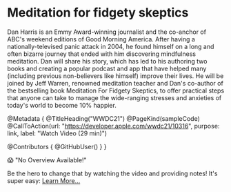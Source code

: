 # Meditation for fidgety skeptics

Dan Harris is an Emmy Award-winning journalist and the co-anchor of ABC's weekend editions of Good Morning America. After having a nationally-televised panic attack in 2004, he found himself on a long and often bizarre journey that ended with him discovering mindfulness meditation. Dan will share his story, which has led to his authoring two books and creating a popular podcast and app that have helped many (including previous non-believers like himself) improve their lives. He will be joined by Jeff Warren, renowned meditation teacher and Dan's co-author of the bestselling book Meditation For Fidgety Skeptics, to offer practical steps that anyone can take to manage the wide-ranging stresses and anxieties of today's world to become 10% happier.

@Metadata {
   @TitleHeading("WWDC21")
   @PageKind(sampleCode)
   @CallToAction(url: "https://developer.apple.com/wwdc21/10316", purpose: link, label: "Watch Video (29 min)")

   @Contributors {
      @GitHubUser(<replace this with your GitHub handle>)
   }
}

😱 "No Overview Available!"

Be the hero to change that by watching the video and providing notes! It's super easy:
 [Learn More…](https://wwdcnotes.github.io/WWDCNotes/documentation/wwdcnotes/contributing)
